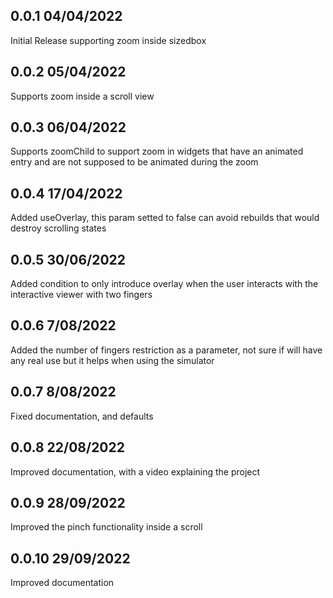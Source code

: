 ## 0.0.1 04/04/2022
Initial Release supporting zoom inside sizedbox

## 0.0.2 05/04/2022
Supports zoom inside a scroll view

## 0.0.3 06/04/2022
Supports zoomChild to support zoom in widgets that have an animated entry and are not supposed to be animated during the zoom

## 0.0.4 17/04/2022
Added useOverlay, this param setted to false can avoid rebuilds that would destroy scrolling states

## 0.0.5 30/06/2022
Added condition to only introduce overlay when the user interacts with the interactive viewer with two fingers

## 0.0.6 7/08/2022
Added the number of fingers restriction as a parameter, not sure if will have any real use but it helps when using the simulator

## 0.0.7 8/08/2022
Fixed documentation, and defaults

## 0.0.8 22/08/2022
Improved documentation, with a video explaining the project

## 0.0.9 28/09/2022
Improved the pinch functionality inside a scroll

## 0.0.10 29/09/2022
Improved documentation